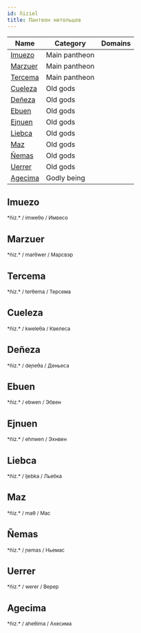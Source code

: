 ```yaml
---
id: ñiziel
title: Пантеон нитольцев
---
```


| Name                | Category      | Domains |
| ------------------- | ------------- | ------- |
| [Imuezo](#imuezo)   | Main pantheon |         |
| [Marzuer](#marzuer) | Main pantheon |         |
| [Tercema](#tercema) | Main pantheon |         |
| [Cueleza](#cueleza) | Old gods      |         |
| [Deñeza](#deñeza)   | Old gods      |         |
| [Ebuen](#ebuen)     | Old gods      |         |
| [Ejnuen](#ejnuen)   | Old gods      |         |
| [Liebca](#liebca)   | Old gods      |         |
| [Maz](#maz)         | Old gods      |         |
| [Ñemas](#ñemas)     | Old gods      |         |
| [Uerrer](#uerrer)   | Old gods      |         |
| [Agecima](#agecima) | Godly being   |         |

## Imuezo

<small>
*ñiz.*  / imweθo / Имвесо
</small>

## Marzuer

<small>
*ñiz.*  / marθwer / Марсвэр
</small>

## Tercema

<small>
*ñiz.*  / terθema / Терсема
</small>

## Cueleza

<small>
*ñiz.*  / kweleθa / Квелеса
</small>

## Deñeza

<small>
*ñiz.*  / deɲeθa / Деньеса
</small>

## Ebuen

<small>
*ñiz.*  / ebwen / Эбвен
</small>

## Ejnuen

<small>
*ñiz.*  / ehnwen / Эхнвен
</small>

## Liebca

<small>
*ñiz.*  / ljebka / Льебка
</small>

## Maz

<small>
*ñiz.*  / maθ / Мас
</small>

## Ñemas

<small>
*ñiz.*  / ɲemas / Ньемас
</small>

## Uerrer

<small>
*ñiz.*  / werer / Верер
</small>

## Agecima

<small>
*ñiz.*  / aheθima / Ахесима
</small>